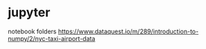 # jupyter
notebook folders
https://www.dataquest.io/m/289/introduction-to-numpy/2/nyc-taxi-airport-data
